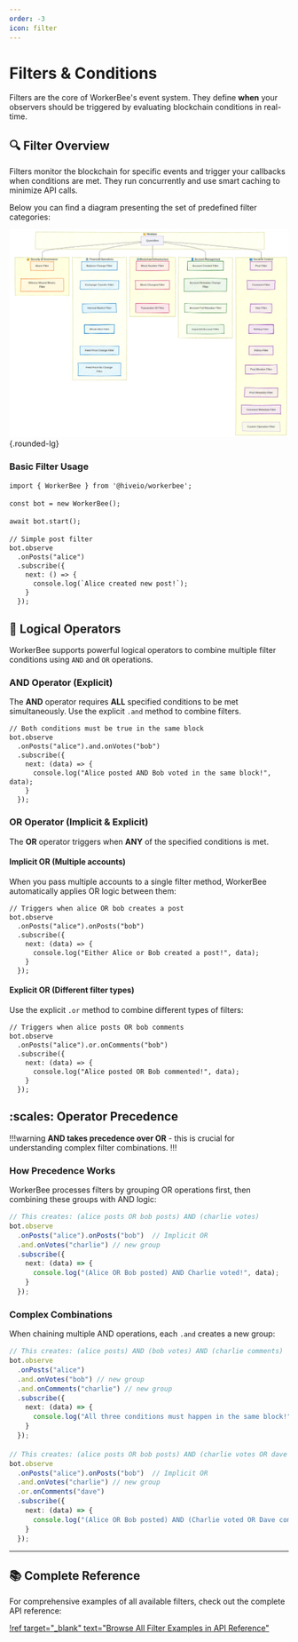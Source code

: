 ```yaml
---
order: -3
icon: filter
---
```


# Filters & Conditions

Filters are the core of WorkerBee's event system. They define **when** your observers should be triggered by evaluating blockchain conditions in real-time.

## :mag: Filter Overview

Filters monitor the blockchain for specific events and trigger your callbacks when conditions are met. They run concurrently and use smart caching to minimize API calls.

Below you can find a diagram presenting the set of predefined filter categories:

![WorkerBee filter categories](../../static/wb-categories.png){.rounded-lg}

### Basic Filter Usage

```typescript:highlight="9"
import { WorkerBee } from '@hiveio/workerbee';

const bot = new WorkerBee();

await bot.start();

// Simple post filter
bot.observe
  .onPosts("alice")
  .subscribe({
    next: () => {
      console.log(`Alice created new post!`);
    }
  });
```

## :link: Logical Operators

WorkerBee supports powerful logical operators to combine multiple filter conditions using `AND` and `OR` operations.

### AND Operator (Explicit)

The **AND** operator requires **ALL** specified conditions to be met simultaneously. Use the explicit `.and` method to combine filters.

```typescript:highlight=3
// Both conditions must be true in the same block
bot.observe
  .onPosts("alice").and.onVotes("bob")
  .subscribe({
    next: (data) => {
      console.log("Alice posted AND Bob voted in the same block!", data);
    }
  });
```

### OR Operator (Implicit & Explicit)

The **OR** operator triggers when **ANY** of the specified conditions is met.

#### Implicit OR (Multiple accounts)

When you pass multiple accounts to a single filter method, WorkerBee automatically applies OR logic between them:

```typescript:highlight=3
// Triggers when alice OR bob creates a post
bot.observe
  .onPosts("alice").onPosts("bob")
  .subscribe({
    next: (data) => {
      console.log("Either Alice or Bob created a post!", data);
    }
  });
```

#### Explicit OR (Different filter types)

Use the explicit `.or` method to combine different types of filters:

```typescript:highlight=3
// Triggers when alice posts OR bob comments
bot.observe
  .onPosts("alice").or.onComments("bob")
  .subscribe({
    next: (data) => {
      console.log("Alice posted OR Bob commented!", data);
    }
  });
```

## :scales: Operator Precedence

!!!warning
**AND takes precedence over OR** - this is crucial for understanding complex filter combinations.
!!!

### How Precedence Works

WorkerBee processes filters by grouping OR operations first, then combining these groups with AND logic:

```typescript
// This creates: (alice posts OR bob posts) AND (charlie votes)
bot.observe
  .onPosts("alice").onPosts("bob")  // Implicit OR
  .and.onVotes("charlie") // new group
  .subscribe({
    next: (data) => {
      console.log("(Alice OR Bob posted) AND Charlie voted!", data);
    }
  });
```

### Complex Combinations

When chaining multiple AND operations, each `.and` creates a new group:

```typescript
// This creates: (alice posts) AND (bob votes) AND (charlie comments)
bot.observe
  .onPosts("alice")
  .and.onVotes("bob") // new group
  .and.onComments("charlie") // new group
  .subscribe({
    next: (data) => {
      console.log("All three conditions must happen in the same block!", data);
    }
  });

// This creates: (alice posts OR bob posts) AND (charlie votes OR dave comments)
bot.observe
  .onPosts("alice").onPosts("bob")  // Implicit OR
  .and.onVotes("charlie") // new group
  .or.onComments("dave")
  .subscribe({
    next: (data) => {
      console.log("(Alice OR Bob posted) AND (Charlie voted OR Dave commented)!", data);
    }
  });
```

---

## :books: Complete Reference

For comprehensive examples of all available filters, check out the complete API reference:

[!ref target="_blank" text="Browse All Filter Examples in API Reference"](/interfaces/api-reference/#filters)
